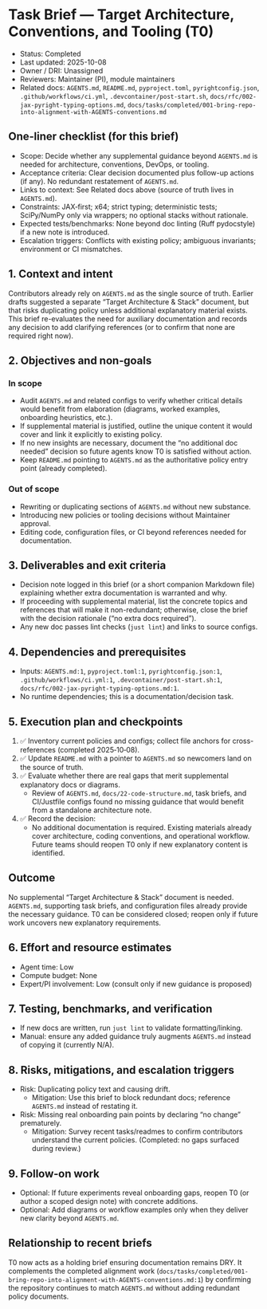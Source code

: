 # Task Brief — Target Architecture, Conventions, and Tooling (T0)

- Status: Completed
- Last updated: 2025-10-08
- Owner / DRI: Unassigned
- Reviewers: Maintainer (PI), module maintainers
- Related docs: `AGENTS.md`, `README.md`, `pyproject.toml`, `pyrightconfig.json`,
  `.github/workflows/ci.yml`, `.devcontainer/post-start.sh`,
  `docs/rfc/002-jax-pyright-typing-options.md`,
  `docs/tasks/completed/001-bring-repo-into-alignment-with-AGENTS-conventions.md`

## One‑liner checklist (for this brief)

- Scope: Decide whether any supplemental guidance beyond `AGENTS.md` is needed for architecture,
  conventions, DevOps, or tooling.
- Acceptance criteria: Clear decision documented plus follow-up actions (if any). No redundant
  restatement of `AGENTS.md`.
- Links to context: See Related docs above (source of truth lives in `AGENTS.md`).
- Constraints: JAX‑first; x64; strict typing; deterministic tests; SciPy/NumPy only via wrappers; no
  optional stacks without rationale.
- Expected tests/benchmarks: None beyond doc linting (Ruff pydocstyle) if a new note is introduced.
- Escalation triggers: Conflicts with existing policy; ambiguous invariants; environment or CI
  mismatches.

## 1. Context and intent

Contributors already rely on `AGENTS.md` as the single source of truth. Earlier drafts suggested a
separate “Target Architecture & Stack” document, but that risks duplicating policy unless additional
explanatory material exists. This brief re-evaluates the need for auxiliary documentation and
records any decision to add clarifying references (or to confirm that none are required right now).

## 2. Objectives and non‑goals

### In scope

- Audit `AGENTS.md` and related configs to verify whether critical details would benefit from
  elaboration (diagrams, worked examples, onboarding heuristics, etc.).
- If supplemental material is justified, outline the unique content it would cover and link it
  explicitly to existing policy.
- If no new insights are necessary, document the “no additional doc needed” decision so future
  agents know T0 is satisfied without action.
- Keep `README.md` pointing to `AGENTS.md` as the authoritative policy entry point (already
  completed).

### Out of scope

- Rewriting or duplicating sections of `AGENTS.md` without new substance.
- Introducing new policies or tooling decisions without Maintainer approval.
- Editing code, configuration files, or CI beyond references needed for documentation.

## 3. Deliverables and exit criteria

- Decision note logged in this brief (or a short companion Markdown file) explaining whether extra
  documentation is warranted and why.
- If proceeding with supplemental material, list the concrete topics and references that will make
  it non-redundant; otherwise, close the brief with the decision rationale (“no extra docs
  required”).
- Any new doc passes lint checks (`just lint`) and links to source configs.

## 4. Dependencies and prerequisites

- Inputs: `AGENTS.md:1`, `pyproject.toml:1`, `pyrightconfig.json:1`, `.github/workflows/ci.yml:1`,
  `.devcontainer/post-start.sh:1`, `docs/rfc/002-jax-pyright-typing-options.md:1`.
- No runtime dependencies; this is a documentation/decision task.

## 5. Execution plan and checkpoints

1. ✅ Inventory current policies and configs; collect file anchors for cross-references (completed
   2025‑10‑08).
1. ✅ Update `README.md` with a pointer to `AGENTS.md` so newcomers land on the source of truth.
1. ✅ Evaluate whether there are real gaps that merit supplemental explanatory docs or diagrams.
   - Review of `AGENTS.md`, `docs/22-code-structure.md`, task briefs, and CI/Justfile configs found
     no missing guidance that would benefit from a standalone architecture note.
1. ✅ Record the decision:
   - No additional documentation is required. Existing materials already cover architecture, coding
     conventions, and operational workflow. Future teams should reopen T0 only if new explanatory
     content is identified.

## Outcome

No supplemental “Target Architecture & Stack” document is needed. `AGENTS.md`, supporting task
briefs, and configuration files already provide the necessary guidance. T0 can be considered closed;
reopen only if future work uncovers new explanatory requirements.

## 6. Effort and resource estimates

- Agent time: Low
- Compute budget: None
- Expert/PI involvement: Low (consult only if new guidance is proposed)

## 7. Testing, benchmarks, and verification

- If new docs are written, run `just lint` to validate formatting/linking.
- Manual: ensure any added guidance truly augments `AGENTS.md` instead of copying it (currently
  N/A).

## 8. Risks, mitigations, and escalation triggers

- Risk: Duplicating policy text and causing drift.
  - Mitigation: Use this brief to block redundant docs; reference `AGENTS.md` instead of restating
    it.
- Risk: Missing real onboarding pain points by declaring “no change” prematurely.
  - Mitigation: Survey recent tasks/readmes to confirm contributors understand the current policies.
    (Completed: no gaps surfaced during review.)

## 9. Follow‑on work

- Optional: If future experiments reveal onboarding gaps, reopen T0 (or author a scoped design note)
  with concrete additions.
- Optional: Add diagrams or workflow examples only when they deliver new clarity beyond `AGENTS.md`.

## Relationship to recent briefs

T0 now acts as a holding brief ensuring documentation remains DRY. It complements the completed
alignment work (`docs/tasks/completed/001-bring-repo-into-alignment-with-AGENTS-conventions.md:1`)
by confirming the repository continues to match `AGENTS.md` without adding redundant policy
documents.

